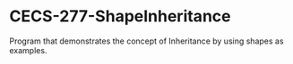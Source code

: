 # CECS-277-ShapeInheritance

Program that demonstrates the concept of Inheritance by using shapes as examples.
